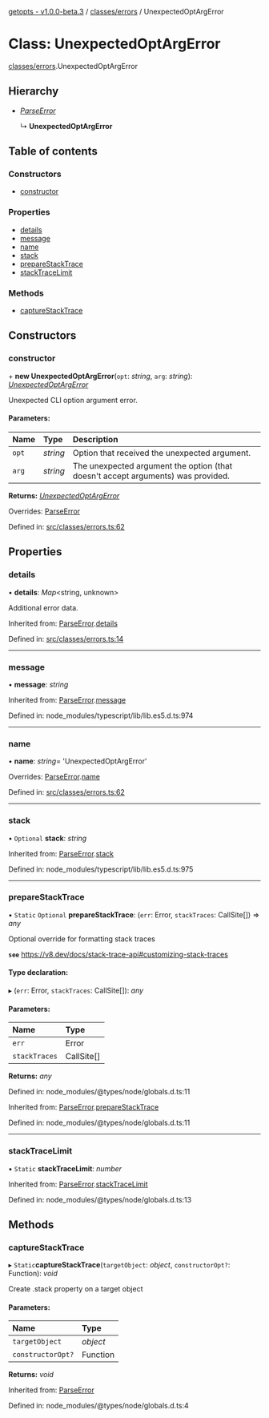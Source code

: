 [getopts - v1.0.0-beta.3](../README.md) / [classes/errors](../modules/classes_errors.md) / UnexpectedOptArgError

# Class: UnexpectedOptArgError

[classes/errors](../modules/classes_errors.md).UnexpectedOptArgError

## Hierarchy

- [_ParseError_](classes_errors.parseerror.md)

  ↳ **UnexpectedOptArgError**

## Table of contents

### Constructors

- [constructor](classes_errors.unexpectedoptargerror.md#constructor)

### Properties

- [details](classes_errors.unexpectedoptargerror.md#details)
- [message](classes_errors.unexpectedoptargerror.md#message)
- [name](classes_errors.unexpectedoptargerror.md#name)
- [stack](classes_errors.unexpectedoptargerror.md#stack)
- [prepareStackTrace](classes_errors.unexpectedoptargerror.md#preparestacktrace)
- [stackTraceLimit](classes_errors.unexpectedoptargerror.md#stacktracelimit)

### Methods

- [captureStackTrace](classes_errors.unexpectedoptargerror.md#capturestacktrace)

## Constructors

### constructor

\+ **new UnexpectedOptArgError**(`opt`: _string_, `arg`: _string_): [_UnexpectedOptArgError_](classes_errors.unexpectedoptargerror.md)

Unexpected CLI option argument error.

#### Parameters:

| Name  | Type     | Description                                                                      |
| :---- | :------- | :------------------------------------------------------------------------------- |
| `opt` | _string_ | Option that received the unexpected argument.                                    |
| `arg` | _string_ | The unexpected argument the option (that doesn't accept arguments) was provided. |

**Returns:** [_UnexpectedOptArgError_](classes_errors.unexpectedoptargerror.md)

Overrides: [ParseError](classes_errors.parseerror.md)

Defined in: [src/classes/errors.ts:62](https://github.com/prasadrajandran/node-getopts/blob/11bb392/src/classes/errors.ts#L62)

## Properties

### details

• **details**: _Map_<string, unknown\>

Additional error data.

Inherited from: [ParseError](classes_errors.parseerror.md).[details](classes_errors.parseerror.md#details)

Defined in: [src/classes/errors.ts:14](https://github.com/prasadrajandran/node-getopts/blob/11bb392/src/classes/errors.ts#L14)

---

### message

• **message**: _string_

Inherited from: [ParseError](classes_errors.parseerror.md).[message](classes_errors.parseerror.md#message)

Defined in: node_modules/typescript/lib/lib.es5.d.ts:974

---

### name

• **name**: _string_= 'UnexpectedOptArgError'

Overrides: [ParseError](classes_errors.parseerror.md).[name](classes_errors.parseerror.md#name)

Defined in: [src/classes/errors.ts:62](https://github.com/prasadrajandran/node-getopts/blob/11bb392/src/classes/errors.ts#L62)

---

### stack

• `Optional` **stack**: _string_

Inherited from: [ParseError](classes_errors.parseerror.md).[stack](classes_errors.parseerror.md#stack)

Defined in: node_modules/typescript/lib/lib.es5.d.ts:975

---

### prepareStackTrace

▪ `Static` `Optional` **prepareStackTrace**: (`err`: Error, `stackTraces`: CallSite[]) => _any_

Optional override for formatting stack traces

**`see`** https://v8.dev/docs/stack-trace-api#customizing-stack-traces

#### Type declaration:

▸ (`err`: Error, `stackTraces`: CallSite[]): _any_

#### Parameters:

| Name          | Type       |
| :------------ | :--------- |
| `err`         | Error      |
| `stackTraces` | CallSite[] |

**Returns:** _any_

Defined in: node_modules/@types/node/globals.d.ts:11

Inherited from: [ParseError](classes_errors.parseerror.md).[prepareStackTrace](classes_errors.parseerror.md#preparestacktrace)

Defined in: node_modules/@types/node/globals.d.ts:11

---

### stackTraceLimit

▪ `Static` **stackTraceLimit**: _number_

Inherited from: [ParseError](classes_errors.parseerror.md).[stackTraceLimit](classes_errors.parseerror.md#stacktracelimit)

Defined in: node_modules/@types/node/globals.d.ts:13

## Methods

### captureStackTrace

▸ `Static`**captureStackTrace**(`targetObject`: _object_, `constructorOpt?`: Function): _void_

Create .stack property on a target object

#### Parameters:

| Name              | Type     |
| :---------------- | :------- |
| `targetObject`    | _object_ |
| `constructorOpt?` | Function |

**Returns:** _void_

Inherited from: [ParseError](classes_errors.parseerror.md)

Defined in: node_modules/@types/node/globals.d.ts:4
